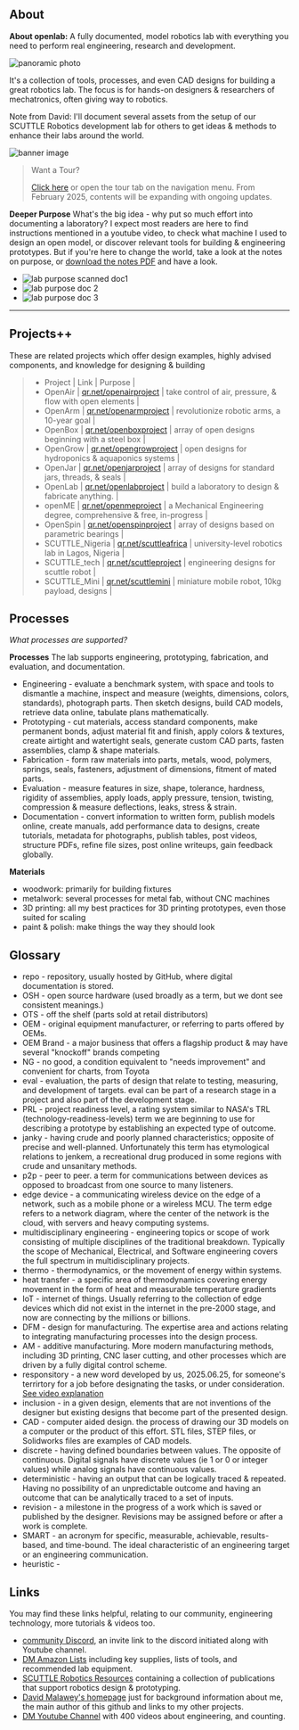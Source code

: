 ## About
**About openlab:** A fully documented, model robotics lab with everything you need to perform real engineering, research and development.

![panoramic photo](img/img_pano2.jpg)

It's a collection of tools, processes, and even CAD designs for building a great robotics lab.  The focus is for hands-on designers & researchers of mechatronics, often giving way to robotics. 

Note from David: I'll document several assets from the setup of our SCUTTLE Robotics development lab for others to get ideas & methods to enhance their labs around the world.

![banner image](img/banner.jpg)

>
> Want a Tour?
>
> [Click here](tour) or open the tour tab on the navigation menu.  From February 2025, contents will be expanding with ongoing updates.
> 

**Deeper Purpose**
What's the big idea - why put so much effort into documenting a laboratory? I expect most readers are here to find instructions mentioned in a youtube video, to check what machine I used to design an open model, or discover relevant tools for building & engineering prototypes.  But if you're here to change the world, take a look at the notes on purpose, or [download the notes PDF](https://github.com/davidmalawey/openLab/blob/854e76e8c4caf2084f15029d3c6ca3b7e702c6cf/docs/2025_labPurpose.pdf) and have a look.

- ![lab purpose scanned doc1](img/lab_purpose1.jpg)
- ![lab purpose doc 2](img/lab_purpose2.jpg)
- ![lab purpose doc 3](img/lab_purpose3.jpg)

---

## Projects++
These are related projects which offer design examples, highly advised components, and knowledge for designing & building

>
> * Project | Link | Purpose | 
> * OpenAir | [qr.net/openairproject](https://qr.net/openairproject) | take control of air, pressure, & flow with open elements | 
> * OpenArm | [qr.net/openarmproject](https://qr.net/openarmproject) | revolutionize robotic arms, a 10-year goal | 
> * OpenBox | [qr.net/openboxproject](https://qr.net/openboxproject) | array of open designs beginning with a steel box | 
> * OpenGrow | [qr.net/opengrowproject](https://qr.net/opengrowproject) | open designs for hydroponics & aquaponics systems | 
> * OpenJar | [qr.net/openjarproject](https://qr.net/openjarproject) | array of designs for standard jars, threads, & seals | 
> * OpenLab | [qr.net/openlabproject](https://qr.net/openlabproject) | build a laboratory to design & fabricate anything. |
> * openME | [qr.net/openmeproject](https://qr.net/openmeproject) | a Mechanical Engineering degree, comprehensive & free, in-progress | 
> * OpenSpin | [qr.net/openspinproject](https://qr.net/openspinproject) | array of designs based on parametric bearings | 
> * SCUTTLE_Nigeria | [qr.net/scuttleafrica](https://qr.net/scuttleafrica) | university-level robotics lab in Lagos, Nigeria |
> * SCUTTLE_tech | [qr.net/scuttleproject](https://qr.net/scuttleproject) | engineering designs for scuttle robot |
> * SCUTTLE_Mini | [qr.net/scuttlemini](https://qr.net/scuttlemini) | miniature mobile robot, 10kg payload, designs |
>


## Processes
_What processes are supported?_

**Processes** The lab supports engineering, prototyping, fabrication, and evaluation, and documentation.
* Engineering - evaluate a benchmark system, with space and tools to dismantle a machine, inspect and measure (weights, dimensions, colors, standards), photograph parts.  Then sketch designs, build CAD models, retrieve data online, tabulate plans mathematically.
* Prototyping - cut materials, access standard components, make permanent bonds, adjust material fit and finish, apply colors & textures, create airtight and watertight seals, generate custom CAD parts, fasten assemblies, clamp & shape materials.
* Fabrication - form raw materials into parts, metals, wood, polymers, springs, seals, fasteners, adjustment of dimensions, fitment of mated parts.
* Evaluation - measure features in size, shape, tolerance, hardness, rigidity of assemblies, apply loads, apply pressure, tension, twisting, compression & measure deflections, leaks, stress & strain.
* Documentation - convert information to written form, publish models online, create manuals, add performance data to designs, create tutorials, metadata for photographs, publish tables, post videos, structure PDFs, refine file sizes, post online writeups, gain feedback globally. 

**Materials**
* woodwork: primarily for building fixtures
* metalwork: several processes for metal fab, without CNC machines
* 3D printing: all my best practices for 3D printing prototypes, even those suited for scaling
* paint & polish: make things the way they should look

## Glossary
* repo - repository, usually hosted by GitHub, where digital documentation is stored.
* OSH - open source hardware (used broadly as a term, but we dont see consistent meanings.)
* OTS - off the shelf (parts sold at retail distributors)
* OEM - original equipment manufacturer, or referring to parts offered by OEMs.
* OEM Brand - a major business that offers a flagship product & may have several "knockoff" brands competing
* NG - no good, a condition equivalent to "needs improvement" and convenient for charts, from Toyota
* eval - evaluation, the parts of design that relate to testing, measuring, and development of targets.  eval can be part of a research stage in a project and also part of the development stage.
* PRL - project readiness level, a rating system similar to NASA's TRL (technology-readiness-levels) term we are beginning to use for describing a prototype by establishing an expected type of outcome.
* janky - having crude and poorly planned characteristics; opposite of precise and well-planned.  Unfortunately this term has etymological relations to jenkem, a recreational drug produced in some regions with crude and unsanitary methods.
* p2p - peer to peer.  a term for communications between devices as opposed to broadcast from one source to many listeners.
* edge device - a communicating wireless device on the edge of a network, such as a mobile phone or a wireless MCU.  The term edge refers to a network diagram, where the center of the network is the cloud, with servers and heavy computing systems.
* multidisciplinary engineering - engineering topics or scope of work consisting of multiple disciplines of the traditional breakdown.  Typically the scope of Mechanical, Electrical, and Software engineering covers the full spectrum in multidisciplinary projects.
* thermo - thermodynamics, or the movement of energy within systems.
* heat transfer - a specific area of thermodynamics covering energy movement in the form of heat and measurable temperature gradients
* IoT - internet of things.  Usually referring to the collection of edge devices which did not exist in the internet in the pre-2000 stage, and now are connecting by the millions or billions.
* DFM - design for manufacturing.  The expertise area and actions relating to integrating manufacturing processes into the design process.
* AM - additive manufacturing.  More modern manufacturing methods, including 3D printing, CNC laser cutting, and other processes which are driven by a fully digital control scheme.
* responsitory - a new word developed by us, 2025.06.25, for someone's terrirtory for a job before designating the tasks, or under consideration.  [See video explanation](https://youtube.com/shorts/bYQpxxtLAJ8)
* inclusion - in a given design, elements that are not inventions of the designer but existing designs that become part of the presented design.
* CAD - computer aided design.  the process of drawing our 3D models on a computer or the product of this effort.  STL files, STEP files, or Solidworks files are examples of CAD models.
* discrete - having defined boundaries between values.  The opposite of continuous.  Digital signals have discrete values (ie 1 or 0 or integer values) while analog signals have continuous values.
* deterministic - having an output that can be logically traced & repeated. Having no possibility of an unpredictable outcome and having an outcome that can be analytically traced to a set of inputs.
* revision - a milestone in the progress of a work which is saved or published by the designer.  Revisions may be assigned before or after a work is complete.
* SMART - an acronym for specific, measurable, achievable, results-based, and time-bound. The ideal characteristic of an engineering target or an engineering communication.
* heuristic -  

## Links
You may find these links helpful, relating to our community, engineering technology, more tutorials & videos too. 

* [community Discord](https://discord.gg/Napn9mhd43), an invite link to the discord initiated along with Youtube channel.
* [DM Amazon Lists](https://www.amazon.com/shop/davidmalawey) including key supplies, lists of tools, and recommended lab equipment.
* [SCUTTLE Robotics Resources](https://www.scuttlerobot.org/resources/) containing a collection of publications that support robotics design & prototyping.
* [David Malawey's homepage](https://davidmalawey.com) just for background information about me, the main author of this github and links to my other projects.
* [DM Youtube Channel](https://www.youtube.com/@davidmalawey) with 400 videos about engineering, and counting.
